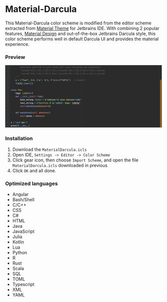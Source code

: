 # Material-Darcula

This Material-Darcula color scheme is modified from the editor scheme extracted from [Material Theme](https://github.com/ChrisRM/material-theme-jetbrains) for Jetbrains IDE. With combining 2 popular features, [Material Design](https://material.io/design/) and out-of-the-box Jetbrains Darcula style, this color scheme performs well in default Darcula UI and provides the material experience.

### Preview
![preview_01](https://github.com/ControlNet/Material-Darcula/blob/master/imgs/img01.png)

### Installation
 1. Download the `MaterialDarcula.icls`
 2. Open IDE, `Settings -> Editor -> Color Scheme`
 3. Click gear icon, then choose `Import Scheme`, and open the file `MaterialDarcula.icls` downloaded in previous
 4. Click `OK` and all done.

### Optimized languages

 - Angular
 - Bash/Shell
 - C/C++
 - CSS
 - C#
 - HTML
 - Java
 - JavaScript
 - Julia
 - Kotlin
 - Lua
 - Python
 - R
 - Rust
 - Scala
 - SQL
 - TOML
 - Typescript
 - XML
 - YAML
